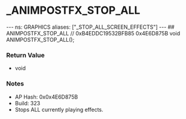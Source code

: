 # _ANIMPOSTFX_STOP_ALL

--- ns: GRAPHICS aliases: ["_STOP_ALL_SCREEN_EFFECTS"] --- ## ANIMPOSTFX_STOP_ALL  // 0xB4EDDC19532BFB85 0x4E6D875B void ANIMPOSTFX_STOP_ALL();

### Return Value
* void

### Notes
* AP Hash: 0x0x4E6D875B
* Build: 323
* Stops ALL currently playing effects.


